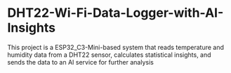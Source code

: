 # DHT22-Wi-Fi-Data-Logger-with-AI-Insights
This project is a ESP32_C3-Mini-based system that reads temperature and humidity data from a DHT22 sensor, calculates statistical insights, and sends the data to an AI service for further analysis

